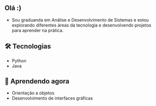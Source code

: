 ## Olá :)

- Sou graduanda em Análise e Desenvolvimento de Sistemas e estou explorando diferentes áreas da tecnologia e desenvolvendo projetos para aprender na prática.

## 🛠️ Tecnologias

- Python
- Java

## 🌱 Aprendendo agora

- Orientação a objetos
- Desenvolvimento de interfaces gráficas
